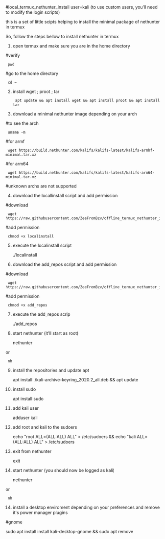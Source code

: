 #local_termux_nethunter_install
user=kali (to use custom users, you'll need to modify the login scripts)

this is a set of little scipts helping to install the minimal package of nethunter in termux

So, follow the steps bellow to install nethunter in termux

1) open termux and make sure you are in the home directory

  #verify

     pwd

  #go to the home directory

     cd ~

2) install wget ; proot ; tar


        apt update && apt install wget && apt install proot && apt install tar


3) download a minimal nethunter image depending on your arch

  #to see the arch

     uname -m

  #for armf

     wget https://build.nethunter.com/kalifs/kalifs-latest/kalifs-armhf-minimal.tar.xz
  
  #for arm64

     wget https://build.nethunter.com/kalifs/kalifs-latest/kalifs-arm64-minimal.tar.xz

  #unknown archs are not supported

4) download the locallinstall script and add permission

  #download

     wget https://raw.githubusercontent.com/ZeeFromBzv/offline_termux_nethunter_install/main/localinstall
  
  #add permission

     chmod +x localinstall

5) execute the localinstall script

     ./localinstall

6) download the add_repos script and add permission

  #download

     wget https://raw.githubusercontent.com/ZeeFromBzv/offline_termux_nethunter_install/main/add_repos

  #add permission

     chmod +x add_repos

7) execute the add_repos scrip

     ./add_repos

8) start nethunter (it'll start as root)

     nethunter

or

     nh

9) install the repositories and update apt

     apt install ./kali-archive-keyring_2020.2_all.deb && apt update

10) install sudo

     apt install sudo

11) add kali user

     adduser kali

11) add root and kali to the sudoers

     echo "root ALL=(ALL:ALL) ALL" > /etc/sudoers && echo "kali ALL=(ALL:ALL) ALL" > /etc/sudoers

12) exit from nethunter

     exit

13) start nethunter (you should now be logged as kali)

     nethunter

or

     nh

14) install a desktop enviroment depending on your preferences and remove it's power manager plugins

#gnome

sudo apt install install kali-desktop-gnome && sudo apt remove
